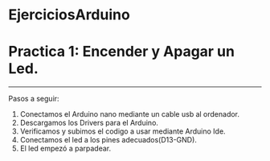 # EjerciciosArduino

# Practica 1: Encender y Apagar un Led.
---------
Pasos a seguir:
1. Conectamos el Arduino nano mediante un cable usb al ordenador.
2. Descargamos los Drivers para el Arduino.
3. Verificamos y subimos el codigo a usar mediante Arduino Ide.
4. Conectamos el led a los pines adecuados(D13-GND).
5. El led empezó a parpadear.

